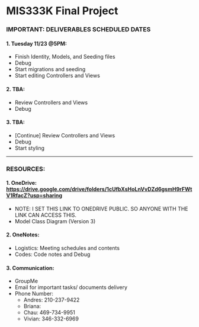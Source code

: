 # MIS333K Final Project 

### IMPORTANT: DELIVERABLES SCHEDULED DATES
#### 1. Tuesday 11/23 @5PM: 
- Finish Identity, Models, and Seeding files
- Debug 
- Start migrations and seeding
- Start editing Controllers and Views 
#### 2. TBA: 
- Review Controllers and Views 
- Debug 
#### 3. TBA: 
- [Continue] Review Controllers and Views 
- Debug
- Start styling 

__________________________________________________________________

### RESOURCES: 
#### 1. OneDrive: https://drive.google.com/drive/folders/1cUfbXsHoLnVvDZd6gsmH9rFWtV1RfacZ?usp=sharing 
- NOTE: I SET THIS LINK TO ONEDRIVE PUBLIC. SO ANYONE WITH THE LINK CAN ACCESS THIS. 
- Model Class Diagram (Version 3) 
#### 2. OneNotes: 
- Logistics: Meeting schedules and contents 
- Codes: Code notes and Debug 
#### 3. Communication: 
- GroupMe
- Email for important tasks/ documents delivery 
- Phone Number: 
  - Andres: 210-237-9422
  - Briana:   
  - Chau:  469-734-9951
  - Vivian: 346-332-6969   
